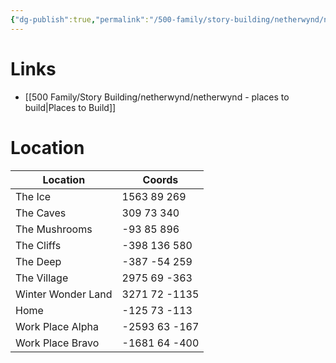 ```yaml
---
{"dg-publish":true,"permalink":"/500-family/story-building/netherwynd/netherwynd-locations/"}
---
```


# Links
- [[500 Family/Story Building/netherwynd/netherwynd - places to build\|Places to Build]]
# Location 
| Location | Coords |
| ---- | ---- |
| The Ice | 1563 89 269 |
| The Caves | 309 73 340 |
| The Mushrooms | -93 85 896 |
| The Cliffs | -398 136 580 |
| The Deep | -387 -54 259 |
| The Village | 2975 69 -363 |
| Winter Wonder Land | 3271 72 -1135 |
| Home | -125 73 -113 |
| Work Place Alpha | -2593 63 -167 |
| Work Place Bravo | -1681 64 -400 |
